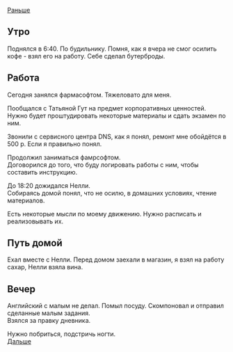 [Раньше](2020.04.20.md)
## Утро
Поднялся в 6:40. По будильнику. Помня, как я вчера не смог осилить кофе - взял его на работу. Себе сделал бутерброды.
## Работа
Сегодня занялся фармасофтом. Тяжеловато для меня.

Пообщался с Татьяной Гут на предмет корпоративных ценностей. Нужно будет проштудировать некоторые материалы и сдать экзамен по ним.

Звонили с сервисного центра DNS, как я понял, ремонт мне обойдётся в 500 р. Если я правильно понял.

Продолжил заниматься фамрсофтом.  
Договорился до того, что буду логировать работы с ним, чтобы составить инструкцию.

До 18:20 дожидался Нелли.  
Собираясь домой понял, что не осилю, в домашних условиях, чтение материалов.

Есть некоторые мысли по моему движению. Нужно расписать и реализовывать их.
## Путь домой
Ехал вместе с Нелли. Перед домом заехали в магазин, я взял на работу сахар, Нелли взяла вина.
## Вечер
Английский с малым не делал. Помыл посуду. Скомпоновал и отправил сделанные малым задания.  
Взялся за правку дневника.

Нужно побриться, подстричь ногти.  
[Дальше](2020.04.22.md)